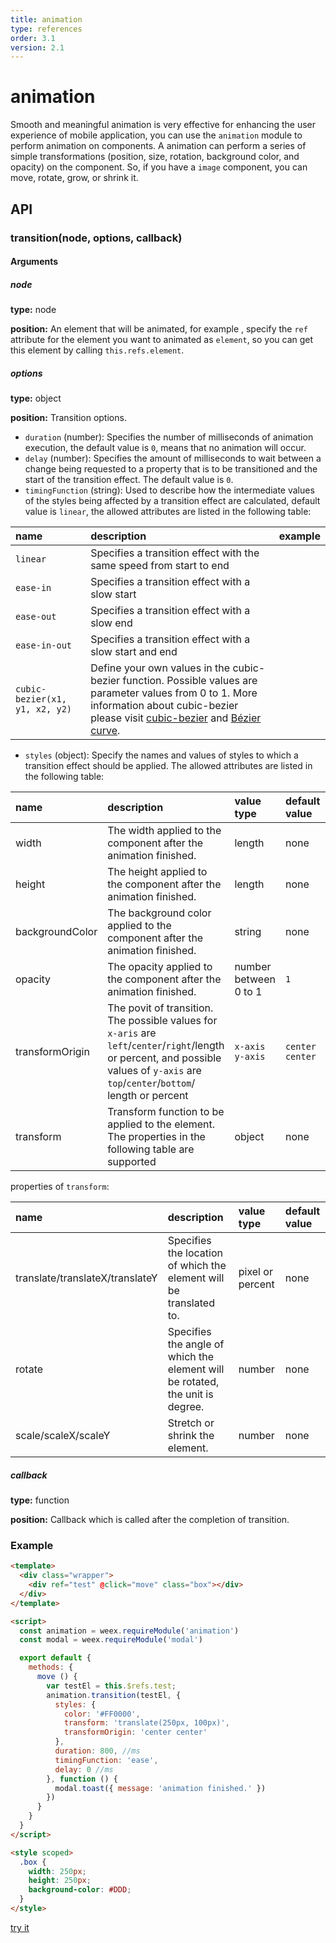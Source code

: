 ```yaml
---
title: animation
type: references
order: 3.1
version: 2.1
---
```


# animation

Smooth and meaningful animation is very effective for enhancing the user experience of mobile application, you can use the `animation` module to perform animation on components. A animation can perform a series of simple transformations  (position, size, rotation, background color, and opacity) on the component. So, if you have a `image` component, you can move, rotate, grow, or shrink it.

## API
### transition(node, options, callback)

#### Arguments
##### node

**type:** node

**position:** An element that will be animated, for example , specify the `ref` attribute for the element you want to animated as `element`, so you can get this element by calling `this.refs.element`.

##### options

**type:** object   

**position:** Transition options.    
- `duration` (number): Specifies the number of milliseconds of animation execution, the default value is `0`, means that no animation will occur.    
- `delay` (number): Specifies the amount of milliseconds to wait between a change being requested to a property that is to be transitioned and the start of the transition effect. The default value is `0`.   
- `timingFunction` (string): Used to describe how the intermediate values of the styles being affected by a transition effect are calculated, default value is `linear`, the allowed attributes are listed in the following table:    

|name|description|example|
|:--|:--|:--|
|`linear`|Specifies a transition effect with the same speed from start to end|
|`ease-in`|Specifies a transition effect with a slow start|
|`ease-out`|Specifies a transition effect with a slow end|
|`ease-in-out`|Specifies a transition effect with a slow start and end|
|`cubic-bezier(x1, y1, x2, y2)`|Define your own values in the cubic-bezier function. Possible values are parameter values from 0 to 1. More information about cubic-bezier please visit [cubic-bezier](http://cubic-bezier.com/) and [Bézier curve](https://en.wikipedia.org/wiki/B%C3%A9zier_curve).|  

- `styles` (object): Specify the names and values of styles to which a transition effect should be applied. The allowed attributes are listed in the following table:        

| name | description | value type | default value |example|
| :--- | :--- | :--- | :--- |:---|
|width|The width applied to the component after the animation finished.|length|none| 
|height|The height applied to the component after the animation finished.|length|none|
|backgroundColor|The background color applied to the component after the animation finished.|string|none|
|opacity|The opacity applied to the component after the animation finished.|number between 0 to 1|`1`|
|transformOrigin|The povit of transition. The possible values for `x-aris` are `left`/`center`/`right`/length or percent, and possible values of `y-axis` are `top`/`center`/`bottom`/ length or percent|`x-axis y-axis`|`center center`|
|transform|Transform function to be applied to the element. The properties in the following table are supported|object|none|

properties of `transform`:    

| name | description | value type | default value |
| :--- | :--- | :--- | :--- |
|translate/translateX/translateY|Specifies the location of which the element will be translated to.|pixel or percent|none|
|rotate|Specifies the angle of which the element will be rotated, the unit is degree.|number|none|
|scale/scaleX/scaleY|Stretch or shrink the element.|number|none|  

##### callback
**type:** function

**position:** Callback which is called after the completion of transition.

### Example

```html
<template>
  <div class="wrapper">
    <div ref="test" @click="move" class="box"></div>
  </div>
</template>

<script>
  const animation = weex.requireModule('animation')
  const modal = weex.requireModule('modal')

  export default {
    methods: {
      move () {
        var testEl = this.$refs.test;
        animation.transition(testEl, {
          styles: {
            color: '#FF0000',
            transform: 'translate(250px, 100px)',
            transformOrigin: 'center center'
          },
          duration: 800, //ms
          timingFunction: 'ease',
          delay: 0 //ms
        }, function () {
          modal.toast({ message: 'animation finished.' })
        })
      }
    }
  }
</script>

<style scoped>
  .box {
    width: 250px;
    height: 250px;
    background-color: #DDD;
  }
</style>
```

[try it](http://dotwe.org/vue/2d1b61bef061448c1a5a13eac9624410)
